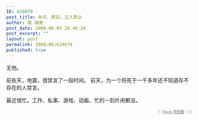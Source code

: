 ```yaml
---
ID: 628079
post_title: あの、明日、立入禁止
author: 南 靖男
post_date: 2008-06-03 20:40:24
post_excerpt: ""
layout: post
permalink: 2008/06/628079
published: true
---
```

无他。

前些天，地震，很禁言了一段时间。
前天，为一个将死于一千多年还不知道存不存在的人禁言。

最近很忙。工作、私事、游戏、动画、忙的一刻片闲都没。
  <div class="flockcredit" style="text-align: right; color: #CCC; font-size: x-small;">用 <a href="http://www.flock.com/blogged-with-flock" style="color: #999; font-weight: bold;" target="_new" title="Flock Browser">Flock 浏览器</a> 创建</div>